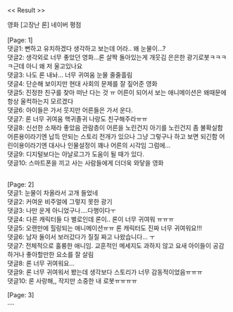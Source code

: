 << Result >>

영화 [고장난 론] 네이버 평점<br><br>
[Page: 1]<br>
댓글1: 뻔하고 유치하겠다 생각하고 보는데 어라.. 왜 눈물이...?<br>
댓글2: 생각외로 너무 좋았던 영화...론 살짝 돌아있는게 개웃김 은은한 광기로봇ㅋㅋㅋㅋ근데 아니 왜 저 울고있나요<br>
댓글3: 나도 론 내놔… 너무 귀여움 눈물 줄줄흘림<br>
댓글4: 단순해 보이지만 현대 사회의 문제를 잘 짚어준 영화<br>
댓글5: 진정한 친구를 찾아 떠난 다는 것 ㅠ 어른이 되어서 보는 애니메이션은 왜때문에 항상 울컥하는지 모르겠다<br>
댓글6: 아이들은 가서 웃지만 어른들은 가서 운다.<br>
댓글7: 론 너무 귀여움 핵귀졸귀 나랑도 친구해주라ㅠㅠ<br>
댓글8: 신선한 소재라 좋았음 관람층이 어른을 노린건지 아기를 노린건지 좀 불확실함 어른용이라기엔 납득 안되는 스토리 전개가 있으나 그냥 그렇구나 하고 보면 되긴함 어린이용이라기엔 대사나 인물설정이 꽤나 어른의 시각임 그럼에...<br>
댓글9: 디지털보다는 아날로그가 도움이 될 때가 있다.<br>
댓글10: 스마트폰을 끼고 사는 사람들에게 더더욱 와닿을 영화<br><br>

[Page: 2]<br>
댓글1: 눈물이 차올라서 고개 들었네<br>
댓글2: 커여운 비주얼에 그렇지 못한 광기<br>
댓글3: 나만 운게 아니었구나....다행이다ㅜ<br>
댓글4: 다른 캐릭터들 다 별로인데 론이.. 론이 너무 귀여워 ㅠㅠㅠ<br>
댓글5: 오랜만에 힐링되는 애니메이션ㅠㅠ 론 캐릭터도 진짜 너무 귀여워요!!!<br>
댓글6: 남자 둘이서 보러갔다가 질질 짜고 나왔습니다... ㅜ<br>
댓글7: 전체적으로 훌륭한 애니임. 교훈적인 메세지도 과하지 않고 요새 아이들이 공감하거나 좋아할만한 요소를 잘 살림<br>
댓글8: 론 너무 귀여워요...<br>
댓글9: 론 너무 귀여워서 봤는데 생각보다 스토리가 너무 감동적이었음ㅠㅠㅠ<br>
댓글10: 론 사랑해,, 작지만 소중한 내 로봇ㅠㅠㅠㅠ<br>

[Page: 3]<br>
....

